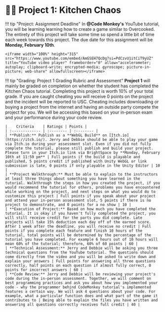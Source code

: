 # 🧑‍🍳 Project 1: Kitchen Chaos

!!! tip "Project: Assignment Deadline"
    In **@Code Monkey's** YouTube tutorial, you will be learning learning how to create a game similar to Overcooked. The entirety of this project will take some time so spend a little bit of time each week towards this project. The due date for this assignment will be **Monday, February 10th**.
    
    <iframe width="100%" height="315" src="https://www.youtube.com/embed/AmGSEH7QcDg?si=PdCzvU1itCiT9yUZ" title="YouTube video player" frameborder="0" allow="accelerometer; autoplay; clipboard-write; encrypted-media; gyroscope; picture-in-picture; web-share" allowfullscreen></iframe>

!!! tip "Grading: Project 1 Grading Rubric and Assessment"
    **Project 1** will mainly be graded on completion on whether the student has completed the Kitchen Chaos tutorial. Completing this project is worth 10% of your total grade. If you are caught cheating you will receive 0 points on the project and the incident will be reported to USC. Cheating includes downloading or buying a project from the internet and having an outside party compete the project for you. We will be accessing this based on your in-person exam and your performance during your code review.

    |    Criteria    | Ratings | Points |
    | :------------- | :-------- | :-------- |
    | **Publish:** Publish as a **WebGL Build** on [Itch.io](https://itch.io/). Jerry and Debbie should be able to play your game via Itch.io during your assessment slot. Even if you did not fully complete the tutorial, please still publish and build your project. Please turn in your Itch.io link via BrightSpace by **Monday, February 10th at 11:59 pm** | Full points if the build is playable and published, 5 points credit if published with Unity WebGL or link submission is late, 0 points if only playable in the Unity Editor | 10 |
    | **Project Walkthrough:** Must be able to explain to the instructors at least three things about something you have learned in the tutorial. Walkthrough the steps in how you created the project, if you would recommend the tutorial for others, problems you have encountered while working on the project, and next steps on what you would do to customize this project | Full points if you speak about your project and attend your in-person assessment slot, 5 points if there is no project to demonstrate, and 0 points for a no show | 10 |
    | **Execution of Project:** Based on how much you have completed the tutorial. It is okay if you haven't fully completed the project, you will still receive credit for the parts you did complete. Late projects will take 15% deduction each day off of the earned score. After 1 week after the deadline, you will receive no credit | Full points if you complete each feature and finish 10 hours of the tutorial, total points will be determined by the percentage of the tutorial you have completed. For example 6 hours out of 10 hours will mean 60% of the tutorial; therefore, 60% of 60 points | 60 |
    | **Technical Assessment:** Jerry and Debbie will be asking you three technical questions from the YouTube tutorial. The questions should come directly from the video and you will be asked to write down and explain your answers | Full points for answering all three questions correctly, half points on each question if almost fully correct, 0 points for incorrect answers | 60 |
    | **Code Review:** Jerry and Debbie will be reviewing your project's code during the in-person assessment. Together, we will comment on best programming practices and ask you about how you implemented your code - why the programmer behind CodeMonkey tutorial's implemented features a certain way. We will ask 4 questions about your code. For example, what a particular function does and what part of the game it contributes to | Being able to explain the files you have written and answering all questions correctly receives full credit | 40 |
